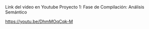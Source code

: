 Link del video en Youtube Proyecto 1:  Fase de Compilación: Análisis Semántico

https://youtu.be/DhmMOqCqk-M